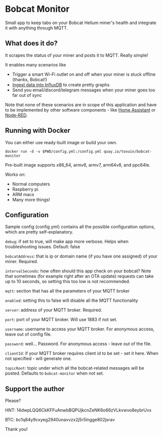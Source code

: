 # Bobcat Monitor

Small app to keep tabs on your Bobcat Helium miner's health and integrate it with anything through MQTT.

## What does it do?

It scrapes the status of your miner and posts it to MQTT. Really simple!

It enables many scenarios like
  
  - Trigger a smart Wi-Fi outlet on and off when your miner is stuck offline (thanks, Bobcat!)
  - [Ingest data into InfluxDB](https://www.influxdata.com/integration/mqtt-monitoring/) to create pretty graphs
  - Send you email/discord/telegram messages when your miner goes too far out of sync

Note that none of these scenarios are in scope of this application and have to be implemented by other software components - like [Home Assistant](https://www.home-assistant.io) or [Node-RED](https://nodered.org).

## Running with Docker

You can either use ready-built image or build your own.

`docker run -d -v $PWD/config.yml:/config.yml quay.io/toxuin/bobcat-monitor`

Pre-built image supports x86_64, armv6, armv7, arm64v8, and ppc64le.

Works on:
- Normal computers
- Raspberry pi
- ARM macs
- Many more things!

## Configuration

Sample config (config.yml) contains all the possible configuration options, which are pretty self-explanatory.

`debug`: if set to true, will make app more verbose. Helps when troubleshooting issues. Default: false

`bobcatAddress`: that is ip or domain name (if you have one assigned) of your miner. Required.

`intervalSeconds`: how often should this app check on your bobcat? Note that sometimes (for example right after an OTA update) requests can take up to 10 seconds, so setting this too low is not recommended.

`mqtt`: section that has all the parameters of your MQTT broker

`enabled`: setting this to false will disable all the MQTT functionality

`server`: address of your MQTT broker. Required.

`port`: port of your MQTT broker. Will use 1883 if not set.

`username`: username to access your MQTT broker. For anonymous access, leave out of config file.

`password`: well... Password. For anonymous access - leave out of the file.

`clientId`: if your MQTT broker requires client id to be set - set it here. When not specified - will generate one.

`topicRoot`: topic under which all the bobcat-related messages will be posted. Defaults to `bobcat-monitor` when not set.


## Support the author

Please?

HNT: 14dwpLQQ6CkKFFuAnwbBQPUjkcnZeNK6o66zVLkvwvo8eybrUvx

BTC: bc1q84y9cxyeg2940unavvzx2j5r5lngge802jsrav

Thank you!